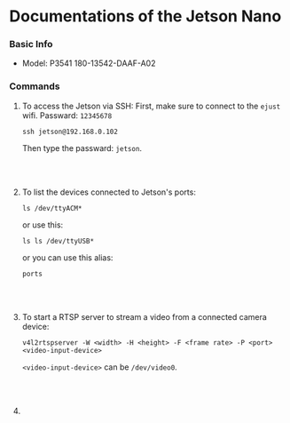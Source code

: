# Documentations of the Jetson Nano


### Basic Info
- Model: P3541 180-13542-DAAF-A02


### Commands

1. To access the Jetson via SSH:
   First, make sure to connect to the `ejust` wifi. Passward: `12345678`
   ```
   ssh jetson@192.168.0.102
   ```
   Then type the passward: `jetson`.
   
   </br> </br>
   
1. To list the devices connected to Jetson's ports:
   ```
   ls /dev/ttyACM*
   ```
   or use this:
   ```
   ls ls /dev/ttyUSB*
   ```
   or you can use this alias:
   ```
   ports
   ```

   </br> </br>

1. To start a RTSP server to stream a video from a connected camera device:
   ```
   v4l2rtspserver -W <width> -H <height> -F <frame rate> -P <port> <video-input-device>
   ```
   `<video-input-device>` can be `/dev/video0`.

   </br> </br>

1. 
   
   
